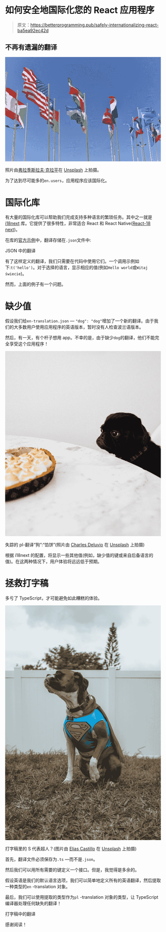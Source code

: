 # 如何安全地国际化您的 React 应用程序

> 原文：<https://betterprogramming.pub/safely-internationalizing-react-ba5ea92ec42d>

## 不再有遗漏的翻译

![](img/a55bbd8ce8580f6da3d213b8a70259c8.png)

照片由[弗拉季斯拉夫·克拉平](https://unsplash.com/@lemonvlad)在 [Unsplash](https://unsplash.com/photos/YeO44yVTl20) 上拍摄。

为了达到尽可能多的`en.users`，应用程序应该国际化。

# 国际化库

有大量的国际化库可以帮助我们完成支持多种语言的繁琐任务。其中之一就是 [i18next](https://www.i18next.com/) 库。它提供了很多特性，非常适合 React 和 React Native([React-18 next](https://github.com/i18next/react-i18next))。

在库的[官方示例](https://github.com/i18next/react-i18next/tree/master/example)中，翻译存储在`.json`文件中:

JSON 中的翻译

有了这样定义的翻译，我们只需要在代码中使用它们。一个调用示例如下:`t('hello')`。对于选择的语言，显示相应的值(例如`Hello world`或`Witaj świecie`)。

然而，上面的例子有一个问题。

# 缺少值

假设我们给`en-translation.json` — `"dog": "dog"`增加了一个新的翻译。由于我们的大多数用户使用应用程序的英语版本，暂时没有人检查波兰语版本。

然后，有一天，有个杆子想用 app。不幸的是，由于缺少`dog`的翻译，他们不能完全享受这个应用程序！

![](img/9f24c40b3acb59cb5c7a8bff96b43057.png)

失踪的 pl-翻译“狗”:“馅饼”(照片由 [Charles Deluvio](https://unsplash.com/@charlesdeluvio) 在 [Unsplash](https://unsplash.com/photos/_p-DIj5LJKc) 上拍摄)

根据 i18next 的配置，将显示一些其他值(例如，缺少值的键或来自后备语言的值)。在这两种情况下，用户体验将远远低于预期。

# 拯救打字稿

多亏了 TypeScript，才可能避免如此糟糕的体验。

![](img/408c975ee4ec06df6d96d96ff820500d.png)

打字稿里的 S 代表超人？(图片由 [Elias Castillo](https://unsplash.com/@eli_j) 在 [Unsplash](https://unsplash.com/photos/7-ToFEHzMNw) 上拍摄)

首先，翻译文件必须保存为`.ts` —而不是`.json`。

然后我们可以用所有需要的键定义一个接口。但是，我觉得是多余的。

假设英语是我们的默认语言选项，我们可以简单地定义所有的英语翻译，然后提取一种类型的`en` -translation 对象。

最后，我们可以使用提取的类型作为`pl` -translation 对象的类型，让 TypeScript 编译器处理任何缺失的翻译！

打字稿中的翻译

感谢阅读！